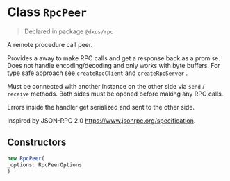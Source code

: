 # Class `RpcPeer`
> Declared in package `@dxos/rpc`

A remote procedure call peer.

Provides a away to make RPC calls and get a response back as a promise.
Does not handle encoding/decoding and only works with byte buffers.
For type safe approach see  `createRpcClient`  and  `createRpcServer` .

Must be connected with another instance on the other side via  `send` / `receive`  methods.
Both sides must be opened before making any RPC calls.

Errors inside the handler get serialized and sent to the other side.

Inspired by JSON-RPC 2.0 https://www.jsonrpc.org/specification.

## Constructors
```ts
new RpcPeer(
_options: RpcPeerOptions
)
```
